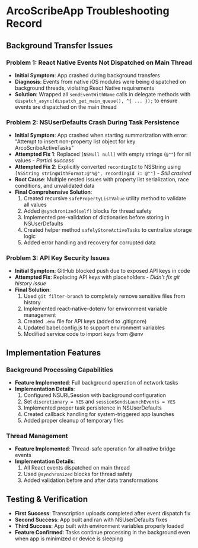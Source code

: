 # ArcoScribeApp Troubleshooting Record

## Background Transfer Issues

### Problem 1: React Native Events Not Dispatched on Main Thread
- **Initial Symptom**: App crashed during background transfers
- **Diagnosis**: Events from native iOS modules were being dispatched on background threads, violating React Native requirements
- **Solution**: Wrapped all `sendEventWithName` calls in delegate methods with `dispatch_async(dispatch_get_main_queue(), ^{ ... });` to ensure events are dispatched on the main thread

### Problem 2: NSUserDefaults Crash During Task Persistence
- **Initial Symptom**: App crashed when starting summarization with error: "Attempt to insert non-property list object for key ArcoScribeActiveTasks"
- **Attempted Fix 1**: Replaced `[NSNull null]` with empty strings (`@""`) for nil values - *Partial success*
- **Attempted Fix 2**: Explicitly converted `recordingId` to NSString using `[NSString stringWithFormat:@"%@", recordingId ?: @""]` - *Still crashed*
- **Root Cause**: Multiple nested issues with property list serialization, race conditions, and unvalidated data
- **Final Comprehensive Solution**:
  1. Created recursive `safePropertyListValue` utility method to validate all values
  2. Added `@synchronized(self)` blocks for thread safety
  3. Implemented pre-validation of dictionaries before storing in NSUserDefaults
  4. Created helper method `safelyStoreActiveTasks` to centralize storage logic
  5. Added error handling and recovery for corrupted data

### Problem 3: API Key Security Issues
- **Initial Symptom**: GitHub blocked push due to exposed API keys in code
- **Attempted Fix**: Replacing API keys with placeholders - *Didn't fix git history issue*
- **Final Solution**:
  1. Used `git filter-branch` to completely remove sensitive files from history
  2. Implemented react-native-dotenv for environment variable management
  3. Created `.env` file for API keys (added to .gitignore)
  4. Updated babel.config.js to support environment variables
  5. Modified service code to import keys from @env

## Implementation Features

### Background Processing Capabilities
- **Feature Implemented**: Full background operation of network tasks
- **Implementation Details**:
  1. Configured NSURLSession with background configuration
  2. Set `discretionary = YES` and `sessionSendsLaunchEvents = YES`
  3. Implemented proper task persistence in NSUserDefaults
  4. Created callback handling for system-triggered app launches
  5. Added proper cleanup of temporary files

### Thread Management
- **Feature Implemented**: Thread-safe operation for all native bridge events
- **Implementation Details**:
  1. All React events dispatched on main thread
  2. Used `@synchronized` blocks for thread safety
  3. Added validation before and after data transformations

## Testing & Verification
- **First Success**: Transcription uploads completed after event dispatch fix
- **Second Success**: App built and ran with NSUserDefaults fixes
- **Third Success**: App built with environment variables properly loaded
- **Feature Confirmed**: Tasks continue processing in the background even when app is minimized or device is sleeping 